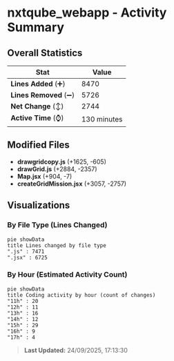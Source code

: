 # nxtqube_webapp - Activity Summary 

## Overall Statistics

| Stat                   | Value                                                             |
| ---------------------- | ----------------------------------------------------------------- |
| **Lines Added** (➕)   | 8470                                          |
| **Lines Removed** (➖) | 5726                                        |
| **Net Change** (↕)    | 2744                |
| **Active Time** (⌚)   | 130 minutes |


## Modified Files
- **drawgridcopy.js** (+1625, -605)
- **drawGrid.js** (+2884, -2357)
- **Map.jsx** (+904, -7)
- **createGridMission.jsx** (+3057, -2757)

## Visualizations

### By File Type (Lines Changed)

```mermaid
pie showData
title Lines changed by file type
".js" : 7471
".jsx" : 6725
```

### By Hour (Estimated Activity Count)

```mermaid
pie showData
title Coding activity by hour (count of changes)
"11h" : 20
"12h" : 11
"13h" : 16
"14h" : 12
"15h" : 29
"16h" : 9
"17h" : 4
```


> **Last Updated:** 24/09/2025, 17:13:30